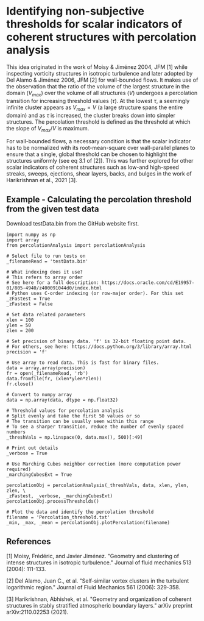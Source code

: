 # Identifying non-subjective thresholds for scalar indicators of coherent structures with percolation analysis

This idea originated in the work of Moisy & Jiménez 2004, JFM [1] while inspecting vorticity structures in isotropic turbulence and later adopted by Del Alamo & Jiménez 2006, JFM [2] for wall-bounded flows. It makes use of the observation that the ratio of the volume of the largest structure in the domain ($V_{max}$) over the volume of all structures ($V$) undergoes a percolation transition for increasing threshold values ($\tau$). At the lowest $\tau$, a seemingly infinite cluster appears as $V_{max} = V$ (a large structure spans the entire domain) and as $\tau$ is increased, the cluster breaks down into simpler structures. The percolation threshold is defined as the threshold at which the slope of $V_{max}/V$ is maximum.

For wall-bounded flows, a necessary condition is that the scalar indicator has to be normalized with its root-mean-square over wall-parallel planes to ensure that a single, global threshold can be chosen to highlight the structures uniformly (see eq 3.1 of [2]). This was further explored for other scalar indicators of coherent structures such as low-and high-speed streaks, sweeps, ejections, shear layers, backs, and bulges in the work of Harikrishnan et al., 2021 [3].

## Example - Calculating the percolation threshold from the given test data

Download testData.bin from the GitHub website first.

```
import numpy as np
import array
from percolationAnalysis import percolationAnalysis

# Select file to run tests on
_filenameRead = 'testData.bin'

# What indexing does it use?
# This refers to array order
# See here for a full description: https://docs.oracle.com/cd/E19957-01/805-4940/z400091044d0/index.html
# Python uses C-order indexing (or row-major order). For this set _zFastest = True
_zFastest = False

# Set data related parameters
xlen = 100 
ylen = 50
zlen = 200

# Set precision of binary data. 'f' is 32-bit floating point data.
# For others, see here: https://docs.python.org/3/library/array.html
precision = 'f'

# Use array to read data. This is fast for binary files.
data = array.array(precision)
fr = open(_filenameRead, 'rb')
data.fromfile(fr, (xlen*ylen*zlen))
fr.close()

# Convert to numpy array
data = np.array(data, dtype = np.float32)

# Threshold values for percolation analysis
# Split evenly and take the first 50 values or so
# The transition can be usually seen within this range
# To see a sharper transition, reduce the number of evenly spaced numbers
_threshVals = np.linspace(0, data.max(), 500)[:49]

# Print out details
_verbose = True

# Use Marching Cubes neighbor correction (more computation power required)
_marchingCubesExt = True

percolationObj = percolationAnalysis(_threshVals, data, xlen, ylen, zlen, \
_zFastest, _verbose, _marchingCubesExt)
percolationObj.processThresholds()

# Plot the data and identify the percolation threshold
filename = 'Percolation_threshold.txt'
_min, _max, _mean = percolationObj.plotPercolation(filename)
```

## References

[1] Moisy, Frédéric, and Javier Jiménez. "Geometry and clustering of intense structures in isotropic turbulence." Journal of fluid mechanics 513 (2004): 111-133.

[2] Del Alamo, Juan C., et al. "Self-similar vortex clusters in the turbulent logarithmic region." Journal of Fluid Mechanics 561 (2006): 329-358.

[3] Harikrishnan, Abhishek, et al. "Geometry and organization of coherent structures in stably stratified atmospheric boundary layers." arXiv preprint arXiv:2110.02253 (2021).
